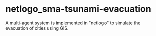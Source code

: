 # netlogo_sma-tsunami-evacuation
 A multi-agent system is implemented in "netlogo" to simulate the evacuation of cities using GIS.

